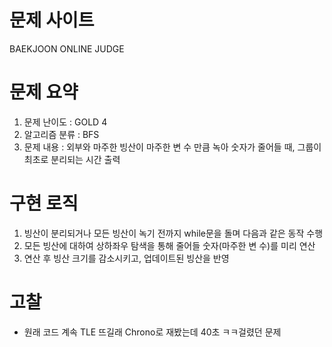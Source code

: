 # 문제 사이트
BAEKJOON ONLINE JUDGE

# 문제 요약
1. 문제 난이도 : GOLD 4
2. 알고리즘 분류 : BFS
3. 문제 내용 : 외부와 마주한 빙산이 마주한 변 수 만큼 녹아 숫자가 줄어들 때, 그룹이 최초로 분리되는 시간 출력

# 구현 로직
1. 빙산이 분리되거나 모든 빙산이 녹기 전까지 while문을 돌며 다음과 같은 동작 수행
2. 모든 빙산에 대하여 상하좌우 탐색을 통해 줄어들 숫자(마주한 변 수)를 미리 연산
3. 연산 후 빙산 크기를 감소시키고, 업데이트된 빙산을 반영

# 고찰
- 원래 코드 계속 TLE 뜨길래 Chrono로 재봤는데 40초 ㅋㅋ걸렸던 문제